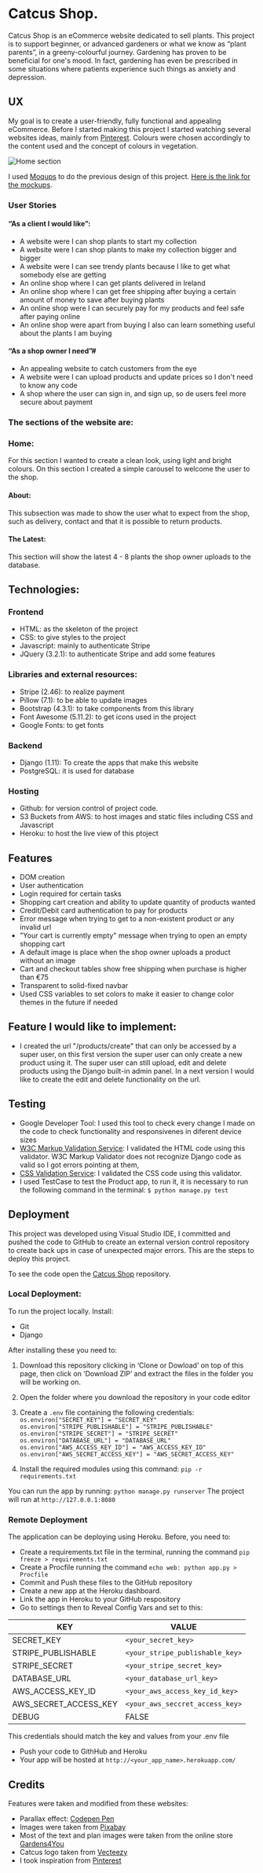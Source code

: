 # Catcus Shop.

Catcus Shop is an eCommerce website dedicated to sell plants. This project is to support beginner, or advanced gardeners or what we know as “plant parents”, in a greeny-colourful journey. Gardening has proven to be beneficial for one's mood. In fact, gardening has even be prescribed in some situations where patients experience such things as anxiety and depression. 


## UX

My goal is to create a user-friendly, fully functional and appealing eCommerce. Before I started making this project I started watching several websites ideas, mainly from [Pinterest](https://www.pinterest.com/). Colours were chosen accordingly to the content used and the concept of colours in vegetation.

![Home section](https://github.com/elisamunoz/birdsongs-project/blob/master/assets/images/mockup-images/multi-device-mockup.png)

I used [Moqups](https://moqups.com/) to do the previous design of this project. [Here is the link for the mockups](https://github.com/elisamunoz/cactus-shop/tree/master/static/images/mockups).

### User Stories

#### “As a client I would like”:

- A website were I can shop plants to start my collection
- A website were I can shop plants to make my collection bigger and bigger
- A website were I can see trendy plants because I like to get what somebody else are getting 
- An online shop where I can get plants delivered in Ireland
- An online shop where I can get free shipping after buying a certain amount of money to save after buying plants
- An online shop were I can securely pay for my products and feel safe after paying online
- An online shop were apart from buying I also can learn something useful about the plants I am buying

#### “As a shop owner I need”#

- An appealing website to catch customers from the eye
- A website were I can upload products and update prices so I don't need to know any code
- A shop where the user can sign in, and sign up, so de users feel more secure about payment


### The sections of the website are:

### Home:
For this section I wanted to create a clean look, using light and bright colours. On this section I created a simple carousel to welcome the user to the shop.

#### About:
This subsection was made to show the user what to expect from the shop, such as delivery, contact and that it is possible to return products.

#### The Latest:
This section will show the latest 4 - 8 plants the shop owner uploads to the database.


## Technologies:

### Frontend
- HTML: as the skeleton of the project
- CSS: to give styles to the project
- Javascript: mainly to authenticate Stripe
- JQuery (3.2.1): to authenticate Stripe and add some features

### Libraries and external resources:
- Stripe (2.46): to realize payment
- Pillow (7.1): to be able to update images
- Bootstrap (4.3.1): to take components from this library
- Font Awesome (5.11.2): to get icons used in the project
- Google Fonts: to get fonts

### Backend 
- Django (1.11): To create the apps that make this website
- PostgreSQL: it is used for database

### Hosting
- Github: for version control of project code.
- S3 Buckets from AWS: to host images and static files including CSS and Javascript
- Heroku: to host the live view of this ptoject


## Features
- DOM creation
- User authentication
- Login required for certain tasks 
- Shopping cart creation and ability to update quantity of products wanted
- Credit/Debit card authentication to pay for products
- Error message when trying to get to a non-existent product or any invalid url
- "Your cart is currently empty" message when trying to open an empty shopping cart
- A default image is place when the shop owner uploads a product without an image
- Cart and checkout tables show free shipping when purchase is higher than €75
- Transparent to solid-fixed navbar
- Used CSS variables to set colors to make it easier to change color themes in the future if needed



## Feature I would like to implement:
- I created the url "/products/create" that can only be accessed by a super user, on this first version the super user can only create a new product using it. The super user can still upload, edit and delete products using the Django built-in admin panel. In a next version I would like to create the edit and delete functionality on the url.


## Testing
- Google Developer Tool: I used this tool to check every change I made on the code to check functionality and responsivenes in diferent device sizes
- [W3C Markup Validation Service](https://validator.w3.org/): I validated the HTML code using this validator. W3C Markup Validator does not recognize Django code as valid so I got errors pointing at them, 
- [CSS Validation Service](https://jigsaw.w3.org/css-validator/): I validated the CSS code using this validator.
- I used TestCase to test the Product app, to run it, it is necessary to run the following command in the terminal:
`$ python manage.py test`



## Deployment

This project was developed using Visual Studio IDE, I committed and pushed the code to GitHub to create an external version control repository to create back ups in case of unexpected major errors. This are the steps to deploy this project.

To see the code open the [Catcus Shop](https://elisamunoz.github.io/cactus-shop/) repository.

### Local Deployment:
To run the project locally. Install:
* Git
* Django

After installing these you need to:
1. Download this repository clicking in ‘Clone or Dowload’ on top of this page, then click on ‘Download ZIP’ and extract the files in the folder you will be working on.
2. Open the folder where you download the repository in your code editor
3. Create a `.env` file containing the following credentials:
`
os.environ["SECRET_KEY"] = "SECRET_KEY"
os.environ["STRIPE_PUBLISHABLE"] = "STRIPE_PUBLISHABLE"
os.environ["STRIPE_SECRET"] = "STRIPE_SECRET"
os.environ["DATABASE_URL"] = "DATABASE_URL"
os.environ["AWS_ACCESS_KEY_ID"] = "AWS_ACCESS_KEY_ID"
os.environ["AWS_SECRET_ACCESS_KEY"] = "AWS_SECRET_ACCESS_KEY"`

4. Install the required modules using this command:
`pip -r requirements.txt`

You can run the app by running: `python manage.py runserver`
The project will run at `http://127.0.0.1:8080`

### Remote Deployment
The application can be deploying using Heroku. Before, you need to:
* Create a requirements.txt file in the terminal, running the command `pip freeze > requirements.txt`
* Create a Procfile running the command `echo web: python app.py > Procfile`
* Commit and Push these files to the GitHub repository
* Create a new app at the Heroku dashboard.
* Link the app in Heroku to your GitHub respository
* Go to settings then to Reveal Config Vars and set to this:

KEY | VALUE 
---------- | ------------------------------------------------------------------------------------------------------------------
SECRET_KEY | `<your_secret_key>`
STRIPE_PUBLISHABLE | `<your_stripe_publishable_key>`
STRIPE_SECRET | `<your_stripe_secret_key>`
DATABASE_URL | `<your_database_url_key>`
AWS_ACCESS_KEY_ID | `<your_aws_access_key_id_key>`
AWS_SECRET_ACCESS_KEY | `<your_aws_seccret_access_key>`
DEBUG | FALSE

This credentials should match the key and values from your .env file

* Push your code to GithHub and Heroku
* Your app will be hosted at `http://<your_app_name>.herokuapp.com/`


## Credits
Features were taken and modified from these websites:

- Parallax effect: [Codepen Pen](https://codepen.io/corneliuslabuschagne/pen/rNaNgdB?editors=1000)
- Images were taken from [Pixabay](https://www.pixabay.com)
- Most of the text and plan images were taken from the online store [Gardens4You](https://www.gardens4you.ie/)
- Catcus logo taken from [Vecteezy](https://www.vecteezy.com/)
- I took inspiration from [Pinterest](https://www.pinterest.com)



